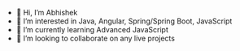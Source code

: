 - 👋 Hi, I’m Abhishek
- 👀 I’m interested in Java, Angular, Spring/Spring Boot, JavaScript
- 🌱 I’m currently learning Advanced JavaScript
- 💞️ I’m looking to collaborate on any live projects

<!---
abhijoe2395/abhijoe2395 is a ✨ special ✨ repository because its `README.md` (this file) appears on your GitHub profile.
You can click the Preview link to take a look at your changes.
--->
